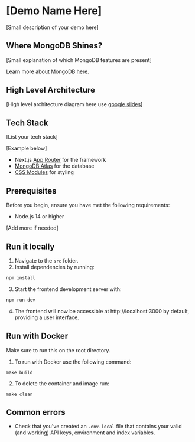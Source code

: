 # [Demo Name Here]

[Small description of your demo here]

## Where MongoDB Shines?

[Small explanation of which MongoDB features are present]

Learn more about MongoDB [here](https://www.mongodb.com/docs/manual/).

## High Level Architecture

[High level architecture diagram here use [google slides](https://docs.google.com/presentation/d/1vo8Y8mBrocJtzvZc_tkVHZTsVW_jGueyUl-BExmVUtI/edit#slide=id.g30c066974c7_0_3536)]

## Tech Stack

[List your tech stack]

[Example below]

- Next.js [App Router](https://nextjs.org/docs/app) for the framework
- [MongoDB Atlas](https://www.mongodb.com/atlas/database) for the database
- [CSS Modules](https://github.com/css-modules/css-modules) for styling


## Prerequisites

Before you begin, ensure you have met the following requirements:

- Node.js 14 or higher

[Add more if needed]

## Run it locally

1. Navigate to the `src` folder.
2. Install dependencies by running:
```bash
npm install
```
3. Start the frontend development server with:
````bash
npm run dev
````
4. The frontend will now be accessible at http://localhost:3000 by default, providing a user interface.

## Run with Docker

Make sure to run this on the root directory.

1. To run with Docker use the following command:
```
make build
```
2. To delete the container and image run:
```
make clean
```

## Common errors

- Check that you've created an `.env.local` file that contains your valid (and working) API keys, environment and index variables.

